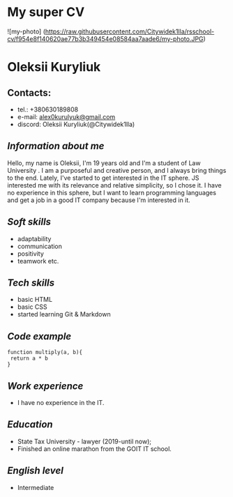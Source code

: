 
# My super CV

![my-photo] (https://raw.githubusercontent.com/Citywidek1lla/rsschool-cv/f954e8f140620ae77b3b349454e08584aa7aade6/my-photo.JPG)

# Oleksii Kuryliuk

## Contacts: 
* tel.: +380630189808 
* e-mail: alex0kurulyuk@gmail.com 
* discord: Oleksii Kuryliuk(@Citywidek1lla)

## *Information about me*
Hello, my name is Oleksii, I'm 19 years old and I'm a student of Law University . I am a purposeful and creative person, and I always bring things to the end. Lately, I've started to get interested in the IT sphere. JS interested me with its relevance and relative simplicity, so I chose it. I have no experience in this sphere, but I want to learn programming languages and get a job in a good IT company because I'm interested in it.

## *Soft skills*
* adaptability 
* communication
* positivity
* teamwork etc.

## *Tech skills*
* basic HTML
* basic CSS
* started learning Git & Markdown

## *Code example*
```
function multiply(a, b){
 return a * b
}
```
## *Work experience*
* I have no experience in the IT. 

## *Education*
* State Tax University - lawyer (2019-until now);
* Finished an online marathon from the GOIT IT school.

## *English level*
* Intermediate
